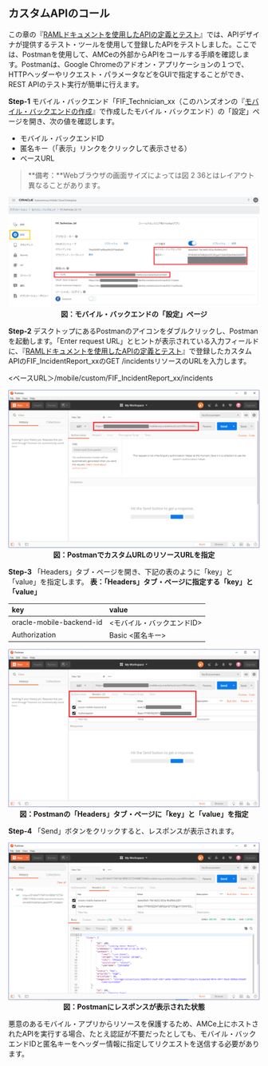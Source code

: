 ## カスタムAPIのコール

この章の『[RAMLドキュメントを使用したAPIの定義とテスト](2.backend-2.md)』では、APIデザイナが提供するテスト・ツールを使用して登録したAPIをテストしました。ここでは、Postmanを使用して、AMCeの外部からAPIをコールする手順を確認します。Postmanは、Google Chromeのアドオン・アプリケーションの１つで、HTTPヘッダーやリクエスト・パラメータなどをGUIで指定することができ、REST APIのテスト実行が簡単に行えます。

**Step-1** モバイル・バックエンド「FIF_Technician_xx（このハンズオンの『[モバイル・バックエンドの作成](2.backend-1.md)』で作成したモバイル・バックエンド）の「設定」ページを開き、次の値を確認します。

- モバイル・バックエンドID
- 匿名キー（「表示」リンクをクリックして表示させる）
- ベースURL

>**備考：**Webブラウザの画面サイズによっては図 2 36とはレイアウト異なることがあります。

<div style="text-align: center;">
<img src="images/2.36.png"><br>
<strong>図：モバイル・バックエンドの「設定」ページ</strong>
</div>

**Step-2** デスクトップにあるPostmanのアイコンをダブルクリックし、Postmanを起動します。「Enter request URL」とヒントが表示されている入力フィールドに、『[RAMLドキュメントを使用したAPIの定義とテスト](2.backend-2.md)』で登録したカスタムAPIのFIF_IncidentReport_xxのGET /incidentsリソースのURLを入力します。

<ベースURL＞/mobile/custom/FIF_IncidentReport_xx/incidents

<div style="text-align: center;">
<img src="images/2.37.png"><br>
<strong>図：PostmanでカスタムURLのリソースURLを指定</strong>
</div>

**Step-3** 「Headers」タブ・ページを開き、下記の表のように「key」と「value」を指定します。
**表：「Headers」タブ・ページに指定する「key」と「value」**

| key | value                                                         |
| :------- | :----------------------------------------------------------- |
| oracle-mobile-backend-id     | <モバイル・バックエンドID> |
| Authorization     | Basic <匿名キー> |

<div style="text-align: center;">
<img src="images/2.38.png"><br>
<strong>図：Postmanの「Headers」タブ・ページに「key」と「value」を指定</strong>
</div>

**Step-4** 「Send」ボタンをクリックすると、レスポンスが表示されます。

<div style="text-align: center;">
<img src="images/2.39.png"><br>
<strong>図：Postmanにレスポンスが表示された状態</strong>
</div>

悪意のあるモバイル・アプリからリソースを保護するため、AMCe上にホストされたAPIを実行する場合、たとえ認証が不要だったとしても、モバイル・バックエンドIDと匿名キーをヘッダー情報に指定してリクエストを送信する必要があります。
